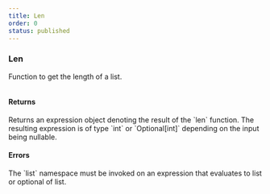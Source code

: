 ```yaml
---
title: Len
order: 0
status: published
---
```


### Len

Function to get the length of a list.

<pre snippet="api-reference/expressions/list#len"
    status="success" message="Getting the length of a list">
</pre>

#### Returns
<Expandable type="Expr">
Returns an expression object denoting the result of the `len` function.
The resulting expression is of type `int` or `Optional[int]` depending on
the input being nullable.
</Expandable>


#### Errors
<Expandable title="Use of invalid types">
The `list` namespace must be invoked on an expression that evaluates to list
or optional of list. 
</Expandable>
